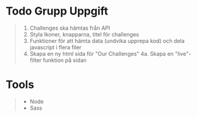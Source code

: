 # Todo Grupp Uppgift
> 1. Challenges ska hämtas från API
> 2. Styla Ikoner, knapparna, titel för challenges
> 3. Funktioner för att hämta data (undvika upprepa kod) och dela javascript i flera filer
> 4. Skapa en ny html sida för "Our Challenges"
> 4a. Skapa en "live"-filter funktion på sidan

# Tools 
> - Node
> - Sass